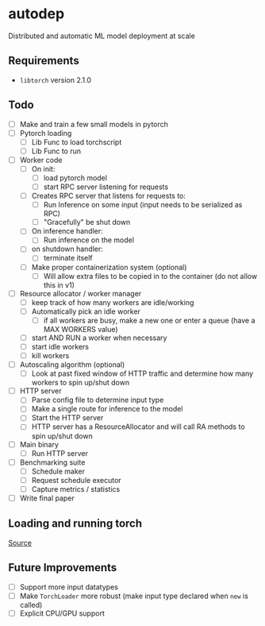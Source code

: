 # autodep
Distributed and automatic ML model deployment at scale

## Requirements
- `libtorch` version 2.1.0

## Todo
- [ ] Make and train a few small models in pytorch
- [ ] Pytorch loading
    - [ ] Lib Func to load torchscript
    - [ ] Lib Func to run
- [ ] Worker code
    - [ ] On init:
        - [ ] load pytorch model
        - [ ] start RPC server listening for requests
    - [ ] Creates RPC server that listens for requests to:
        - [ ] Run Inference on some input (input needs to be serialized as RPC)
        - [ ] "Gracefully" be shut down
    - [ ] On inference handler:
        - [ ] Run inference on the model
    - [ ] on shutdown handler:
        - [ ] terminate itself
    - [ ] Make proper containerization system (optional)
        - [ ] Will allow extra files to be copied in to the container (do not allow this in v1)
- [ ] Resource allocator / worker manager
    - [ ] keep track of how many workers are idle/working
    - [ ] Automatically pick an idle worker
        - [ ] if all workers are busy, make a new one or enter a queue (have a MAX WORKERS value)
    - [ ] start AND RUN a worker when necessary
    - [ ] start idle workers
    - [ ] kill workers
- [ ] Autoscaling algorithm (optional)
    - [ ] Look at past fixed window of HTTP traffic and determine how many workers to spin up/shut down
- [ ] HTTP server
    - [ ] Parse config file to determine input type
    - [ ] Make a single route for inference to the model
    - [ ] Start the HTTP server
    - [ ] HTTP server has a ResourceAllocator and will call RA methods to spin up/shut down
- [ ] Main binary
    - [ ] Run HTTP server
- [ ] Benchmarking suite
    - [ ] Schedule maker
    - [ ] Request schedule executor
    - [ ] Capture metrics / statistics
- [ ] Write final paper

## Loading and running torch
[Source](https://github.com/LaurentMazare/tch-rs/blob/main/examples/jit/README.md)

## Future Improvements
- [ ] Support more input datatypes
- [ ] Make `TorchLoader` more robust (make input type declared when `new` is  called)
- [ ] Explicit CPU/GPU support
